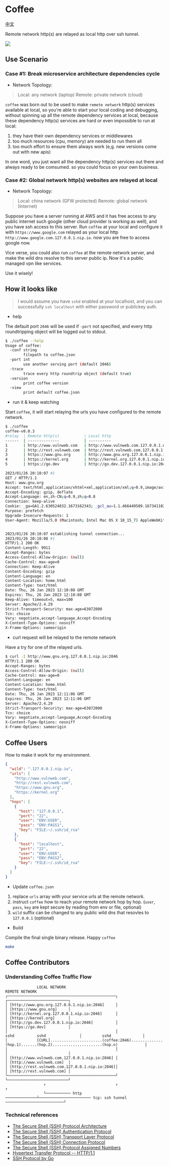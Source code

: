 # Coffee

[中文](README.zh.md)

Remote network http(s) are relayed as local http over ssh tunnel.

![](https://user-images.githubusercontent.com/49527198/214834637-2f2f5cab-194a-45c0-876d-b0c28fd14b63.png)

## Use Scenario

### Case #1: Break microservice architecture dependencies cycle

- Network Topology:

> Local: any network (laptop)
> Remote: private network (cloud)

`coffee` was born out to be used to make `remote network` http(s)
services available at local, so you're able to start your local coding
and debugging, without spinning up all the remote dependency services
at local, because these dependency http(s) services are hard or even
impossible to run at local:

1. they have their own dependency services or middlewares
2. too much resources (cpu, memory) are needed to run them all
3. too much effort to ensure them always work (e,g. new versions come
   out with new apis)

In one word, you just want all the dependency http(s) services out
there and always ready to be comsumed. so you could focus on your own
business.

### Case #2: Global network http(s) websites are relayed at local

- Network Topology:

> Local: china network (GFW protected)
> Remote: global network (Internet)

Suppose you have a server running at AWS and it has free access to any
public internet such google (other cloud provider is working as well),
and you have ssh access to this server. Run `coffee` at your local and
configure it with `https://www.google.com` relayed as your local http
`http://www.google.com.127.0.0.1.nip.io`. now you are free to access
google now.

Vice verse, you could also run `coffee` at the remote network server,
and make the wild dns resolve to this server public ip. Now it's a
public managed vpn like services.

Use it wisely!

## How it looks like

> I would assume you have `sshd` enabled at your localhost, and you
> can successfully `ssh localhost` with either password or publickey
> auth.

- help

The default port `2046` will be used if `-port` not specified, and
every http roundtripping object will be logged out to stdout.

```bash
$ ./coffee --help
Usage of coffee:
  -conf string
        filepath to coffee.json
  -port int
        use another serving port (default 2046)
  -trace
        trace every http roundtrip object (default true)
  -version
        print coffee version
  -view
        print default coffee.json
```

- run it & keep watching

Start `coffee`, it will start relaying the urls you have configured to
the remote network.

```bash
$ ./coffee
coffee-v0.0.3
#relay  | Remote http(s)           | Local http
------  | --------------           | ----------
1       | http://www.vulnweb.com   | http://www.vulnweb.com.127.0.0.1.nip.io:2046
2       | http://rest.vulnweb.com  | http://rest.vulnweb.com.127.0.0.1.nip.io:2046
3       | https://www.gnu.org      | http://www.gnu.org.127.0.0.1.nip.io:2046
4       | https://kernel.org       | http://kernel.org.127.0.0.1.nip.io:2046
5       | https://go.dev           | http://go.dev.127.0.0.1.nip.io:2046

2023/01/26 20:10:07 #1
GET / HTTP/1.1
Host: www.gnu.org
Accept: text/html,application/xhtml+xml,application/xml;q=0.9,image/avif,image/webp,image/apng,*/*;q=0.8,application/signed-exchange;v=b3;q=0.9
Accept-Encoding: gzip, deflate
Accept-Language: en,zh-CN;q=0.9,zh;q=0.8
Connection: keep-alive
Cookie: _ga=GA1.2.630524832.1673162343; _gcl_au=1.1.466449589.1673411024
Purpose: prefetch
Upgrade-Insecure-Requests: 1
User-Agent: Mozilla/5.0 (Macintosh; Intel Mac OS X 10_15_7) AppleWebKit/537.36 (KHTML, like Gecko) Chrome/109.0.0.0 Safari/537.36


2023/01/26 20:10:07 establishing tunnel connection...
2023/01/26 20:10:08 #1
HTTP/1.1 200 OK
Content-Length: 9911
Accept-Ranges: bytes
Access-Control-Allow-Origin: (null)
Cache-Control: max-age=0
Connection: Keep-Alive
Content-Encoding: gzip
Content-Language: en
Content-Location: home.html
Content-Type: text/html
Date: Thu, 26 Jan 2023 12:10:08 GMT
Expires: Thu, 26 Jan 2023 12:10:08 GMT
Keep-Alive: timeout=5, max=100
Server: Apache/2.4.29
Strict-Transport-Security: max-age=63072000
Tcn: choice
Vary: negotiate,accept-language,Accept-Encoding
X-Content-Type-Options: nosniff
X-Frame-Options: sameorigin
```

- curl request will be relayed to the remote network

Have a try for one of the relayed urls.

```bash
$ curl -I http://www.gnu.org.127.0.0.1.nip.io:2046
HTTP/1.1 200 OK
Accept-Ranges: bytes
Access-Control-Allow-Origin: (null)
Cache-Control: max-age=0
Content-Language: en
Content-Location: home.html
Content-Type: text/html
Date: Thu, 26 Jan 2023 12:11:06 GMT
Expires: Thu, 26 Jan 2023 12:11:06 GMT
Server: Apache/2.4.29
Strict-Transport-Security: max-age=63072000
Tcn: choice
Vary: negotiate,accept-language,Accept-Encoding
X-Content-Type-Options: nosniff
X-Frame-Options: sameorigin
```

## Coffee Users

How to make it work for my environment.

```json
{
  "wild": ".127.0.0.1.nip.io",
  "urls": [
    "http://www.vulnweb.com",
    "http://rest.vulnweb.com",
    "https://www.gnu.org",
    "https://kernel.org"
  ],
  "hops": [
    {
      "host": "127.0.0.1",
      "port": "22",
      "user": "ENV:USER",
      "pass": "ENV:PASS1",
      "key": "FILE:~/.ssh/id_rsa"
    },
    {
      "host": "localhost",
      "port": "22",
      "user": "ENV:USER",
      "pass": "ENV:PASS2",
      "key": "FILE:~/.ssh/id_rsa"
    }
  ]
}
```

- Update `coffee.json`

1. replace `urls` array with your service urls at the remote network.
2. instruct `coffee` how to reach your remote network hop by
   hop. (`user`, `pass`, `key` are kept secure by reading from env or
   file, optional)
3. `wild` suffix can be changed to any public wild dns that resovles
   to `127.0.0.1` (optional)

- Build

Compile the final single binary release. Happy `coffee`

```bash
make
```

## Coffee Contributors

### Understanding Coffee Traffic Flow

```text
              LOCAL NETWORK                                                                                    REMOTE NETWORK
┌────────────────────────────────────────────────┐                                                      ┌───────────────────────────┐
│ [http://www.gnu.org.127.0.0.1.nip.io:2046]     │                                                      │ [https://www.gnu.org]     │
│ [http://kernel.org.127.0.0.1.nip.io:2046]      │                                                      │ [https://kernel.org]      │
│ [http://go.dev.127.0.0.1.nip.io:2046]          │                                                      │ [https://go.dev]          │
│                                                │                     sshd          sshd               │         sshd              │
│             [CURL].......................(coffee:2046)..............(hop.1).......(hop.2)......................(hop.n)            │
│                                                │                                                      │                           │
│ [http://www.vulnweb.com.127.0.0.1.nip.io:2046] │                                                      │ [http://www.vulnweb.com]  │
│ [http://rest.vulnweb.com.127.0.0.1.nip.io:2046]│                                                      │ [http://rest.vulnweb.com] │
└────────────────────────────────────────────────┘                                                      └───────────────────────────┘
                 ↑                               ↑                                                                  ↑
                 └─────────── http ──────────────┴─────────────────────── tcp: ssh tunnel ──────────────────────────┘
```

### Technical references

- [The Secure Shell (SSH) Protocol Architecture](https://www.rfc-editor.org/rfc/rfc4251)
- [The Secure Shell (SSH) Authentication Protocol](https://www.rfc-editor.org/rfc/rfc4252)
- [The Secure Shell (SSH) Transport Layer Protocol](https://www.rfc-editor.org/rfc/rfc4253)
- [The Secure Shell (SSH) Connection Protocol](https://www.rfc-editor.org/rfc/rfc4254)
- [The Secure Shell (SSH) Protocol Assigned Numbers](https://www.rfc-editor.org/rfc/rfc4250)
- [Hypertext Transfer Protocol -- HTTP/1.1](https://www.rfc-editor.org/rfc/rfc2616)
- [SSH Protocol by Go](https://pkg.go.dev/golang.org/x/crypto/ssh)
